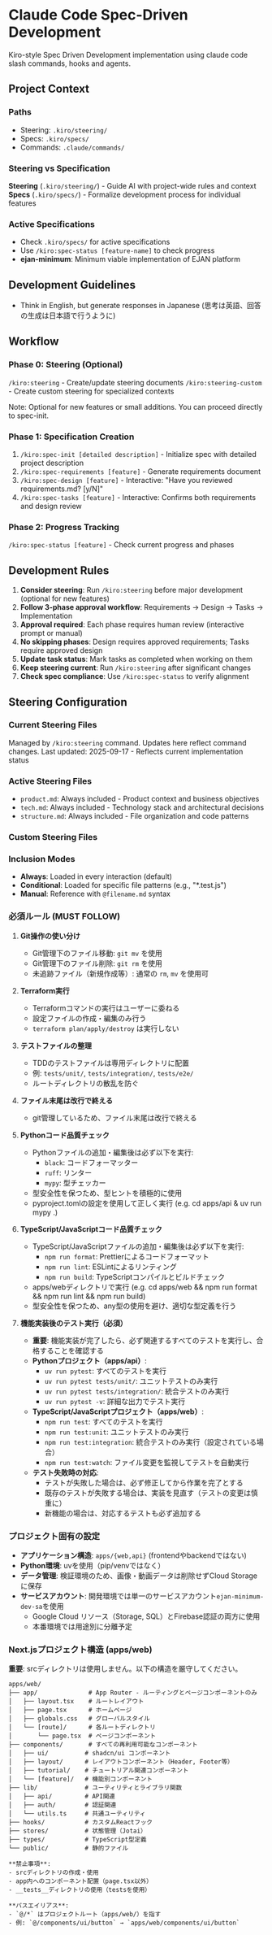 # Claude Code Spec-Driven Development

Kiro-style Spec Driven Development implementation using claude code slash commands, hooks and agents.

## Project Context

### Paths
- Steering: `.kiro/steering/`
- Specs: `.kiro/specs/`
- Commands: `.claude/commands/`

### Steering vs Specification

**Steering** (`.kiro/steering/`) - Guide AI with project-wide rules and context
**Specs** (`.kiro/specs/`) - Formalize development process for individual features

### Active Specifications
- Check `.kiro/specs/` for active specifications
- Use `/kiro:spec-status [feature-name]` to check progress
- **ejan-minimum**: Minimum viable implementation of EJAN platform

## Development Guidelines
- Think in English, but generate responses in Japanese (思考は英語、回答の生成は日本語で行うように)

## Workflow

### Phase 0: Steering (Optional)
`/kiro:steering` - Create/update steering documents
`/kiro:steering-custom` - Create custom steering for specialized contexts

Note: Optional for new features or small additions. You can proceed directly to spec-init.

### Phase 1: Specification Creation
1. `/kiro:spec-init [detailed description]` - Initialize spec with detailed project description
2. `/kiro:spec-requirements [feature]` - Generate requirements document
3. `/kiro:spec-design [feature]` - Interactive: "Have you reviewed requirements.md? [y/N]"
4. `/kiro:spec-tasks [feature]` - Interactive: Confirms both requirements and design review

### Phase 2: Progress Tracking
`/kiro:spec-status [feature]` - Check current progress and phases

## Development Rules
1. **Consider steering**: Run `/kiro:steering` before major development (optional for new features)
2. **Follow 3-phase approval workflow**: Requirements → Design → Tasks → Implementation
3. **Approval required**: Each phase requires human review (interactive prompt or manual)
4. **No skipping phases**: Design requires approved requirements; Tasks require approved design
5. **Update task status**: Mark tasks as completed when working on them
6. **Keep steering current**: Run `/kiro:steering` after significant changes
7. **Check spec compliance**: Use `/kiro:spec-status` to verify alignment

## Steering Configuration

### Current Steering Files
Managed by `/kiro:steering` command. Updates here reflect command changes.
Last updated: 2025-09-17 - Reflects current implementation status

### Active Steering Files
- `product.md`: Always included - Product context and business objectives
- `tech.md`: Always included - Technology stack and architectural decisions
- `structure.md`: Always included - File organization and code patterns

### Custom Steering Files
<!-- Added by /kiro:steering-custom command -->
<!-- Format:
- `filename.md`: Mode - Pattern(s) - Description
  Mode: Always|Conditional|Manual
  Pattern: File patterns for Conditional mode
-->

### Inclusion Modes
- **Always**: Loaded in every interaction (default)
- **Conditional**: Loaded for specific file patterns (e.g., "*.test.js")
- **Manual**: Reference with `@filename.md` syntax


### 必須ルール (MUST FOLLOW)
1. **Git操作の使い分け**
   - Git管理下のファイル移動: `git mv` を使用
   - Git管理下のファイル削除: `git rm` を使用
   - 未追跡ファイル（新規作成等）: 通常の `rm`, `mv` を使用可

2. **Terraform実行**
   - Terraformコマンドの実行はユーザーに委ねる
   - 設定ファイルの作成・編集のみ行う
   - `terraform plan/apply/destroy` は実行しない

3. **テストファイルの整理**
   - TDDのテストファイルは専用ディレクトリに配置
   - 例: `tests/unit/`, `tests/integration/`, `tests/e2e/`
   - ルートディレクトリの散乱を防ぐ

4. **ファイル末尾は改行で終える**
   - git管理しているため、ファイル末尾は改行で終える

5. **Pythonコード品質チェック**
   - Pythonファイルの追加・編集後は必ず以下を実行:
     - `black`: コードフォーマッター
     - `ruff`: リンター
     - `mypy`: 型チェッカー
   - 型安全性を保つため、型ヒントを積極的に使用
   - pyproject.tomlの設定を使用して正しく実行 (e.g. cd apps/api & uv run mypy .)

6. **TypeScript/JavaScriptコード品質チェック**
   - TypeScript/JavaScriptファイルの追加・編集後は必ず以下を実行:
     - `npm run format`: Prettierによるコードフォーマット
     - `npm run lint`: ESLintによるリンティング
     - `npm run build`: TypeScriptコンパイルとビルドチェック
   - apps/webディレクトリで実行 (e.g. cd apps/web && npm run format && npm run lint && npm run build)
   - 型安全性を保つため、any型の使用を避け、適切な型定義を行う

7. **機能実装後のテスト実行（必須）**
   - **重要**: 機能実装が完了したら、必ず関連するすべてのテストを実行し、合格することを確認する
   - **Pythonプロジェクト（apps/api）**:
     - `uv run pytest`: すべてのテストを実行
     - `uv run pytest tests/unit/`: ユニットテストのみ実行
     - `uv run pytest tests/integration/`: 統合テストのみ実行
     - `uv run pytest -v`: 詳細な出力でテスト実行
   - **TypeScript/JavaScriptプロジェクト（apps/web）**:
     - `npm run test`: すべてのテストを実行
     - `npm run test:unit`: ユニットテストのみ実行
     - `npm run test:integration`: 統合テストのみ実行（設定されている場合）
     - `npm run test:watch`: ファイル変更を監視してテストを自動実行
   - **テスト失敗時の対応**:
     - テストが失敗した場合は、必ず修正してから作業を完了とする
     - 既存のテストが失敗する場合は、実装を見直す（テストの変更は慎重に）
     - 新機能の場合は、対応するテストも必ず追加する

### プロジェクト固有の設定
- **アプリケーション構造**: `apps/{web,api}` (frontendやbackendではない)
- **Python環境**: uvを使用（pip/venvではなく）
- **データ管理**: 検証環境のため、画像・動画データは削除せずCloud Storageに保存
- **サービスアカウント**: 開発環境では単一のサービスアカウント`ejan-minimum-dev-sa`を使用
  - Google Cloud リソース（Storage, SQL）とFirebase認証の両方に使用
  - 本番環境では用途別に分離予定

### Next.jsプロジェクト構造 (apps/web)
**重要**: srcディレクトリは使用しません。以下の構造を厳守してください。

```
apps/web/
├── app/              # App Router - ルーティングとページコンポーネントのみ
│   ├── layout.tsx    # ルートレイアウト
│   ├── page.tsx      # ホームページ
│   ├── globals.css   # グローバルスタイル
│   └── [route]/      # 各ルートディレクトリ
│       └── page.tsx  # ページコンポーネント
├── components/       # すべての再利用可能なコンポーネント
│   ├── ui/          # shadcn/ui コンポーネント
│   ├── layout/      # レイアウトコンポーネント（Header, Footer等）
│   ├── tutorial/    # チュートリアル関連コンポーネント
│   └── [feature]/   # 機能別コンポーネント
├── lib/             # ユーティリティとライブラリ関数
│   ├── api/         # API関連
│   ├── auth/        # 認証関連
│   └── utils.ts     # 共通ユーティリティ
├── hooks/           # カスタムReactフック
├── stores/          # 状態管理（Jotai）
├── types/           # TypeScript型定義
└── public/          # 静的ファイル

**禁止事項**:
- srcディレクトリの作成・使用
- app内へのコンポーネント配置（page.tsx以外）
- __tests__ディレクトリの使用（testsを使用）

**パスエイリアス**:
- `@/*` はプロジェクトルート（apps/web/）を指す
- 例: `@/components/ui/button` → `apps/web/components/ui/button`
